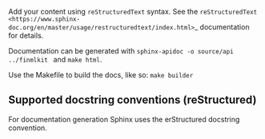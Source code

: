 Add your content using ``reStructuredText`` syntax. See the
`reStructuredText <https://www.sphinx-doc.org/en/master/usage/restructuredtext/index.html>`_
documentation for details.

Documentation can be generated with `sphinx-apidoc -o source/api ../finmlkit ` and `make html`.

Use the Makefile to build the docs, like so:
   `make builder`
 
## Supported docstring conventions (reStructured)
For documentation generation Sphinx uses the erStructured docstring convention.

